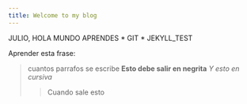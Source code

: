 ```yaml
---
title: Welcome to my blog
---
```


JULIO, HOLA MUNDO APRENDES 
    * GIT
    * JEKYLL_TEST

  Aprender esta frase:
  >cuantos parrafos se escribe
**Esto debe salir en negrita**
>_Y esto en cursiva_
>>
>>Cuando sale esto
>>
